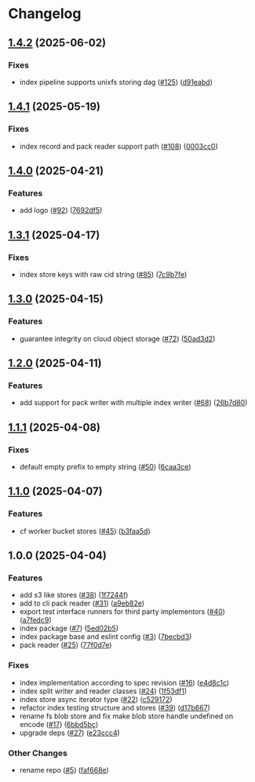 # Changelog

## [1.4.2](https://github.com/vasco-santos/hash-stream/compare/index-v1.4.1...index-v1.4.2) (2025-06-02)


### Fixes

* index pipeline supports unixfs storing dag ([#125](https://github.com/vasco-santos/hash-stream/issues/125)) ([d91eabd](https://github.com/vasco-santos/hash-stream/commit/d91eabde093fbae3bd0098ba537d77210f2a9bbb))

## [1.4.1](https://github.com/vasco-santos/hash-stream/compare/index-v1.4.0...index-v1.4.1) (2025-05-19)


### Fixes

* index record and pack reader support path ([#108](https://github.com/vasco-santos/hash-stream/issues/108)) ([0003cc0](https://github.com/vasco-santos/hash-stream/commit/0003cc094f86fdda90043c0a2519b8860854af06))

## [1.4.0](https://github.com/vasco-santos/hash-stream/compare/index-v1.3.1...index-v1.4.0) (2025-04-21)


### Features

* add logo ([#92](https://github.com/vasco-santos/hash-stream/issues/92)) ([7692df5](https://github.com/vasco-santos/hash-stream/commit/7692df523d8b1814e92c60d94bf31bd811a33876))

## [1.3.1](https://github.com/vasco-santos/hash-stream/compare/index-v1.3.0...index-v1.3.1) (2025-04-17)


### Fixes

* index store keys with raw cid string ([#85](https://github.com/vasco-santos/hash-stream/issues/85)) ([7c9b7fe](https://github.com/vasco-santos/hash-stream/commit/7c9b7febcf8630a0bbd3adec2ba4c823517a2f4c))

## [1.3.0](https://github.com/vasco-santos/hash-stream/compare/index-v1.2.0...index-v1.3.0) (2025-04-15)


### Features

* guarantee integrity on cloud object storage ([#72](https://github.com/vasco-santos/hash-stream/issues/72)) ([50ad3d2](https://github.com/vasco-santos/hash-stream/commit/50ad3d2c341682ee8bc759bc78ee5c6456ee9aba))

## [1.2.0](https://github.com/vasco-santos/hash-stream/compare/index-v1.1.1...index-v1.2.0) (2025-04-11)


### Features

* add support for pack writer with multiple index writer ([#68](https://github.com/vasco-santos/hash-stream/issues/68)) ([26b7d80](https://github.com/vasco-santos/hash-stream/commit/26b7d80d64d3f6402096c191ed486d1b7431c892))

## [1.1.1](https://github.com/vasco-santos/hash-stream/compare/index-v1.1.0...index-v1.1.1) (2025-04-08)


### Fixes

* default empty prefix to empty string ([#50](https://github.com/vasco-santos/hash-stream/issues/50)) ([6caa3ce](https://github.com/vasco-santos/hash-stream/commit/6caa3cea54d99cedc4ef375b3cf726a8cfa72f9d))

## [1.1.0](https://github.com/vasco-santos/hash-stream/compare/index-v1.0.0...index-v1.1.0) (2025-04-07)


### Features

* cf worker bucket stores ([#45](https://github.com/vasco-santos/hash-stream/issues/45)) ([b3faa5d](https://github.com/vasco-santos/hash-stream/commit/b3faa5d6e7d5d8459bb7968b53fcfa5c8f5c48e6))

## 1.0.0 (2025-04-04)


### Features

* add s3 like stores ([#38](https://github.com/vasco-santos/hash-stream/issues/38)) ([1f7244f](https://github.com/vasco-santos/hash-stream/commit/1f7244f1947e3d7d2ceb6d9c3373a8f6d950f2e8))
* add to cli pack reader ([#31](https://github.com/vasco-santos/hash-stream/issues/31)) ([a9eb82e](https://github.com/vasco-santos/hash-stream/commit/a9eb82e4252f66b68eee1ffea519ee5d58640388))
* export test interface runners for third party implementors ([#40](https://github.com/vasco-santos/hash-stream/issues/40)) ([a7fedc9](https://github.com/vasco-santos/hash-stream/commit/a7fedc95446b8ff986df27d9c90cfbc56ee778f5))
* index package ([#7](https://github.com/vasco-santos/hash-stream/issues/7)) ([5ed02b5](https://github.com/vasco-santos/hash-stream/commit/5ed02b51b4225303031e69ed08c18586a986ed5f))
* index package base and eslint config ([#3](https://github.com/vasco-santos/hash-stream/issues/3)) ([7becbd3](https://github.com/vasco-santos/hash-stream/commit/7becbd3ad252d0d27f1ea68c2f4315a6fdd9837f))
* pack reader ([#25](https://github.com/vasco-santos/hash-stream/issues/25)) ([77f0d7e](https://github.com/vasco-santos/hash-stream/commit/77f0d7ed0045dad70ade06507f6dbb254b9c9f1f))


### Fixes

* index implementation according to spec revision ([#16](https://github.com/vasco-santos/hash-stream/issues/16)) ([e4d8c1c](https://github.com/vasco-santos/hash-stream/commit/e4d8c1c9fe52f4f2cecd1ddfcce8540fef6877f8))
* index split writer and reader classes ([#24](https://github.com/vasco-santos/hash-stream/issues/24)) ([1f53df1](https://github.com/vasco-santos/hash-stream/commit/1f53df1d16f2fe5e90828faddfeedc8ab08def6e))
* index store async iterator type ([#22](https://github.com/vasco-santos/hash-stream/issues/22)) ([c529172](https://github.com/vasco-santos/hash-stream/commit/c5291722555389516b8688495bbd4f5dd5824071))
* refactor index testing structure and stores  ([#39](https://github.com/vasco-santos/hash-stream/issues/39)) ([d17b667](https://github.com/vasco-santos/hash-stream/commit/d17b66783e9c54266c507b9fab0c9ec6bfd463d0))
* rename fs blob store and fix make blob store handle undefined on encode ([#17](https://github.com/vasco-santos/hash-stream/issues/17)) ([6bbd5bc](https://github.com/vasco-santos/hash-stream/commit/6bbd5bcc7dcdda4ea20252a1e2a4b5264565d52e))
* upgrade deps ([#27](https://github.com/vasco-santos/hash-stream/issues/27)) ([e23ccc4](https://github.com/vasco-santos/hash-stream/commit/e23ccc4599a9131aa7f07de87378a74e79423f25))


### Other Changes

* rename repo ([#5](https://github.com/vasco-santos/hash-stream/issues/5)) ([faf668e](https://github.com/vasco-santos/hash-stream/commit/faf668e1b7d7098d0af129b548e7893ca6c787e5))
